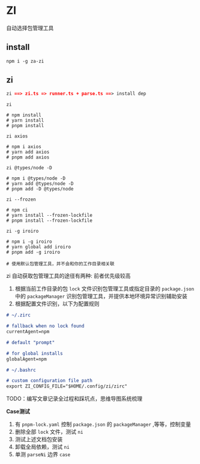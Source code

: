 # ZI

自动选择包管理工具
## install
```md
npm i -g za-zi
```
## zi

```md
zi ==> zi.ts => runner.ts + parse.ts ==> install dep
```

```shell
zi

# npm install
# yarn install
# pnpm install
```

```shell
zi axios

# npm i axios
# yarn add axios
# pnpm add axios
```

```shell
zi @types/node -D

# npm i @types/node -D
# yarn add @types/node -D
# pnpm add -D @types/node
```

```shell
zi --frozen

# npm ci
# yarn install --frozen-lockfile
# pnpm install --frozen-lockfile
```

```shell
zi -g iroiro

# npm i -g iroiro
# yarn global add iroiro
# pnpm add -g iroiro

# 使用默认包管理工具，并不会和你的工作目录相关联
```

zi 自动获取包管理工具的途径有两种: 前者优先级较高

1. 根据当前工作目录的包 `lock` 文件识别包管理工具或指定目录的 `package.json` 中的 `packageManager` 识别包管理工具，并提供本地环境异常识别辅助安装
2. 根据配置文件识别，以下为配置规则

```md
# ~/.zirc

# fallback when no lock found
currentAgent=npm 

# default "prompt"

# for global installs
globalAgent=npm

# ~/.bashrc

# custom configuration file path
export ZI_CONFIG_FILE="$HOME/.config/zi/zirc"
```

TODO：编写文章记录全过程和踩坑点，思维导图系统梳理


**Case测试**

1. 有 `pnpm-lock.yaml` 控制 `package.json` 的 `packageManager` ,等等，控制变量
2. 删除全部 `lock` 文件，测试 `ni`
3. 测试上述文档包安装
4. 卸载全局依赖，测试 `ni`
5. 单测 `parseNi` 边界 `case`
